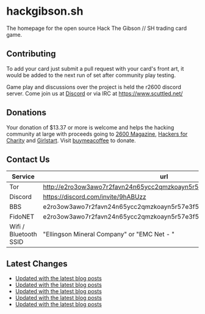 # hackgibson.sh
The homepage for the open source Hack The Gibson // SH trading card game.


## Contributing

To add your card just submit a pull request with your card's front art, it would be added to the next run of set after community play testing.

Game play and discussions over the project is held the r2600 discord server. Come join us at [Discord](https://discord.com/invite/9hABUzz) or via IRC at https://www.scuttled.net/


## Donations

Your donation of $13.37 or more is welcome and helps the hacking community at large with proceeds going to [2600 Magazine](https://2600.com/), [Hackers for Charity](https://hackersforcharity.org) and [Girlstart](https://girlstart.org).  Visit [buymeacoffee](https://www.buymeacoffee.com/hackgibson.sh) to donate.


## Contact Us

Service | url
-|-
Tor | http://e2ro3ow3awo7r2favn24n65ycc2qmzkoayn5r57e3f56nvjwdcgg32ad.onion
Discord | https://discord.com/invite/9hABUzz
BBS | e2ro3ow3awo7r2favn24n65ycc2qmzkoayn5r57e3f56nvjwdcgg32ad.onion:23
FidoNET | e2ro3ow3awo7r2favn24n65ycc2qmzkoayn5r57e3f56nvjwdcgg32ad.onion:24554
Wifi / Bluetooth SSID | "Ellingson Mineral Company" or "EMC Net - <fidonet address>"

## Latest Changes
<!-- BLOG-POST-LIST:START -->
- [Updated with the latest blog posts](https://github.com/DFW2600/hackgibson.sh/commit/8dc72bd6685e1ebc5325ffd35d5318edf663c3fd)
- [Updated with the latest blog posts](https://github.com/DFW2600/hackgibson.sh/commit/5495774fd41865882186e448a6387b51a651664e)
- [Updated with the latest blog posts](https://github.com/DFW2600/hackgibson.sh/commit/eebe467cdbc21a740b083b09bc9cf0b281a7ca3b)
- [Updated with the latest blog posts](https://github.com/DFW2600/hackgibson.sh/commit/46f93b4dce192db46f47becdff64a9c1d3f18890)
- [Updated with the latest blog posts](https://github.com/DFW2600/hackgibson.sh/commit/0e9c47f6b66a59cbbebfabf7900ca8d80a5403a5)
<!-- BLOG-POST-LIST:END -->
